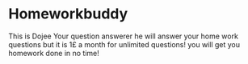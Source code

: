 # Homeworkbuddy
This is Dojee Your question answerer he will answer your home work questions but it is 1£ a month for unlimited questions! you will get you homework done in no time!
